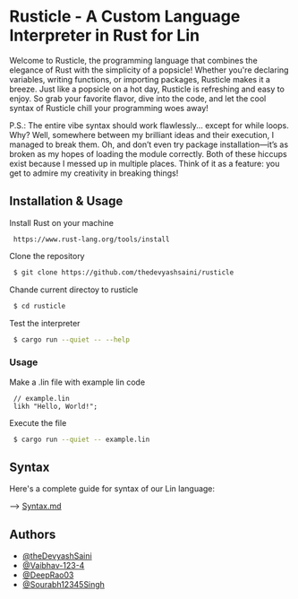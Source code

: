 # Rusticle - A Custom Language Interpreter in Rust for Lin

Welcome to Rusticle, the programming language that combines the elegance of Rust with the simplicity of a popsicle! Whether you're declaring variables, writing functions, or importing packages, Rusticle makes it a breeze. Just like a popsicle on a hot day, Rusticle is refreshing and easy to enjoy. So grab your favorite flavor, dive into the code, and let the cool syntax of Rusticle chill your programming woes away!

P.S.: The entire vibe syntax should work flawlessly... except for while loops. Why? Well, somewhere between my brilliant ideas and their execution, I managed to break them. Oh, and don’t even try package installation—it’s as broken as my hopes of loading the module correctly. Both of these hiccups exist because I messed up in multiple places. Think of it as a feature: you get to admire my creativity in breaking things!

## Installation & Usage

Install Rust on your machine
```text
 https://www.rust-lang.org/tools/install
```

Clone the repository
```bash
 $ git clone https://github.com/thedevyashsaini/rusticle
```

Chande current directoy to rusticle
```bash
 $ cd rusticle
```

Test the interpreter
```bash
 $ cargo run --quiet -- --help
```

### Usage

Make a .lin file with example lin code
```lin 
 // example.lin
 likh "Hello, World!";
```

Execute the file
```bash 
 $ cargo run --quiet -- example.lin
```

## Syntax

Here's a complete guide for syntax of our Lin language:

--> [Syntax.md](Syntax.md)

## Authors

- [@theDevyashSaini](https://www.github.com/thedevyashsaini)
- [@Vaibhav-123-4](https://www.github.com/vaibhav-123-4)
- [@DeepRao03](https://github.com/deeprao03)
- [@Sourabh12345Singh](https://github.com/sourabh12345singh)
